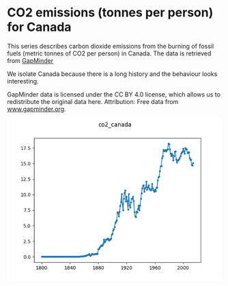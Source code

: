 # CO2 emissions (tonnes per person) for Canada

This series describes carbon dioxide emissions from the burning of fossil 
fuels (metric tonnes of CO2 per person) in Canada. The data is retrieved from 
[GapMinder](https://www.gapminder.org/tools/#$state$marker$axis_y$which=co2_emissions_tonnes_per_person&domainMin:null&domainMax:null&zoomedMin:null&zoomedMax:null&scaleType=genericLog&spaceRef:null;;;&chart-type=bubbles)

We isolate Canada because there is a long history and the behaviour looks 
interesting.

GapMinder data is licensed under the CC BY 4.0 license, which allows us to 
redistribute the original data here. Attribution: Free data from 
www.gapminder.org.

![Plot of co2_canada dataset](./co2_canada.png)
